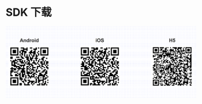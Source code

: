 # SDK 下载
                     
![客户端SDK下载.jpg](../../../../image/Real-Time-Communicat/客户端SDK下载.jpg)
   
